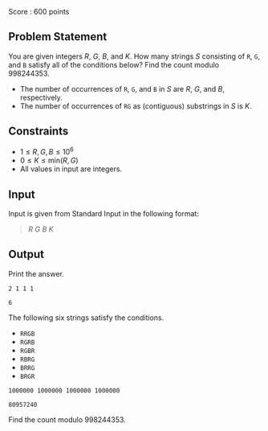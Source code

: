 Score : $600$ points

## Problem Statement

You are given integers $R$, $G$, $B$, and $K$. How many strings $S$ consisting of `R`, `G`, and `B` satisfy all of the conditions below? Find the count modulo $998244353$.

- The number of occurrences of `R`, `G`, and `B` in $S$ are $R$, $G$, and $B$, respectively.
- The number of occurrences of `RG` as (contiguous) substrings in $S$ is $K$.

## Constraints

- $1 \leq R,G,B\leq 10^6$
- $0 \leq K \leq \mathrm{min}(R,G)$
- All values in input are integers.

## Input

Input is given from Standard Input in the following format:

> $R$ $G$ $B$ $K$

## Output

Print the answer.

```input1
2 1 1 1
```

```output1
6
```

The following six strings satisfy the conditions.

- `RRGB`
- `RGRB`
- `RGBR`
- `RBRG`
- `BRRG`
- `BRGR`

```input2
1000000 1000000 1000000 1000000
```

```output2
80957240
```

Find the count modulo $998244353$.